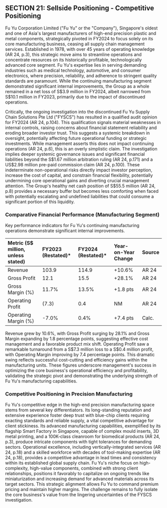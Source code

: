 ## SECTION 21: Sellside Positioning - Competitive Positioning

Fu Yu Corporation Limited ("Fu Yu" or the "Company"), Singapore's oldest and one of Asia's largest manufacturers of high-end precision plastic and metal components, strategically pivoted in FY2024 to focus solely on its core manufacturing business, ceasing all supply chain management services. Established in 1978, with over 45 years of operating knowledge (AR 24, p.3), this strategic move aims to streamline operations and concentrate resources on its historically profitable, technologically advanced core segment. Fu Yu's expertise lies in serving demanding industries such as medical technology, automotive, and consumer electronics, where precision, reliability, and adherence to stringent quality standards are paramount. While the continuing manufacturing segment demonstrated significant internal improvements, the Group as a whole remained in a net loss of S\$3.9 million in FY2024, albeit narrowed from S\$10.1 million in FY2023, primarily due to the impact of discontinued operations.

Critically, the ongoing investigation into the discontinued Fu Yu Supply Chain Solutions Pte Ltd ("FYSCS") has resulted in a qualified audit opinion for FY2024 (AR 24, p.104). This qualification signals material weaknesses in internal controls, raising concerns about financial statement reliability and eroding broader investor trust. This suggests a systemic breakdown in oversight, potentially affecting future operational funding or strategic investments. While management asserts this does not impact continuing operations (AR 24, p.6), this is an overly simplistic claim. The investigation implies deeper systemic governance issues and significant financial liabilities beyond the S\$1.67 million arbitration ruling (AR 24, p.171) and a US\$2.98 million pre-paid commission claim (AR 24, p.100). These indeterminate non-operational risks directly impact investor perception, increase the cost of capital, and constrain financial flexibility, potentially undermining core operational gains and diverting crucial management attention. The Group's healthy net cash position of S\$55.5 million (AR 24, p.8) provides a necessary buffer but becomes less comforting when faced with potentially escalating and undefined liabilities that could consume a significant portion of this liquidity.

### Comparative Financial Performance (Manufacturing Segment)

Key performance indicators for Fu Yu's continuing manufacturing operations demonstrate significant internal improvements.

| Metric (S\$ million, unless stated) | FY2023 (Restated)* | FY2024 (Restated)* | Year-on-Year Change | Source |
| :---------------------------------- | :----------------- | :----------------- | :------------------ | :----- |
| Revenue                             | 103.9              | 114.9              | +10.6%              | AR 24  |
| Gross Profit                        | 12.1               | 15.5               | +28.1%              | AR 24  |
| Gross Margin (%)                    | 11.7%              | 13.5%              | +1.8 pts            | AR 24  |
| Operating Profit                    | (7.3)              | 0.4                | NM                  | AR 24  |
| Operating Margin (%)                | -7.0%              | 0.4%               | +7.4 pts            | Calc.  |

Revenue grew by 10.6%, with Gross Profit surging by 28.1% and Gross Margin expanding by 1.8 percentage points, suggesting effective cost management and a favorable product mix shift. Operating Profit saw a remarkable turnaround from a S\$7.3 million loss to a S\$0.4 million profit, with Operating Margin improving by 7.4 percentage points. This dramatic swing reflects successful cost-cutting and efficiency gains within the manufacturing units. These figures underscore management's success in optimizing the core business's operational efficiency and profitability, validating the strategic pivot and demonstrating the underlying strength of Fu Yu's manufacturing capabilities.

### Competitive Positioning in Precision Manufacturing

Fu Yu's competitive edge in the high-end precision manufacturing space stems from several key differentiators. Its long-standing reputation and extensive experience foster deep trust with blue-chip clients requiring exacting standards and reliable supply, a vital competitive advantage for client stickiness. Its advanced manufacturing capabilities, exemplified by its flagship Smart Factory in Singapore, capable of complex mould inserts, 3D metal printing, and a 100K-class cleanroom for biomedical products (AR 24, p.3), produce intricate components with tight tolerances for demanding sectors. Operational excellence, including vertically-integrated services (AR 24, p.18) and a skilled workforce with decades of tool-making expertise (AR 24, p.18), provides a competitive advantage in lead times and consistency within its established global supply chain. Fu Yu's niche focus on high-complexity, high-value components, combined with strong client relationships, positions it favorably to capitalize on ongoing trends like miniaturization and increasing demand for advanced materials across its target sectors. This strategic alignment allows Fu Yu to command premium pricing and maintain higher margins. The challenge remains to fully isolate the core business's value from the lingering uncertainties of the FYSCS investigation.
